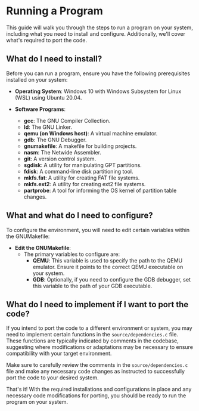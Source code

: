 # Running a Program

This guide will walk you through the steps to run a program on your system, including what you need to install and configure. Additionally, we'll cover what's required to port the code.

## What do I need to install?

Before you can run a program, ensure you have the following prerequisites installed on your system:

- **Operating System**: Windows 10 with Windows Subsystem for Linux (WSL) using Ubuntu 20.04.

- **Software Programs**:
  - **gcc**: The GNU Compiler Collection.
  - **ld**: The GNU Linker.
  - **qemu (on Windows host)**: A virtual machine emulator.
  - **gdb**: The GNU Debugger.
  - **gnumakefile**: A makefile for building projects.
  - **nasm**: The Netwide Assembler.
  - **git**: A version control system.
  - **sgdisk**: A utility for manipulating GPT partitions.
  - **fdisk**: A command-line disk partitioning tool.
  - **mkfs.fat**: A utility for creating FAT file systems.
  - **mkfs.ext2**: A utility for creating ext2 file systems.
  - **partprobe**: A tool for informing the OS kernel of partition table changes.

## What and what do I need to configure?

To configure the environment, you will need to edit certain variables within the GNUMakefile:

- **Edit the GNUMakefile**:
  - The primary variables to configure are:
    - **QEMU**: This variable is used to specify the path to the QEMU emulator. Ensure it points to the correct QEMU executable on your system.
    - **GDB**: Optionally, if you need to configure the GDB debugger, set this variable to the path of your GDB executable.

## What do I need to implement if I want to port the code?

If you intend to port the code to a different environment or system, you may need to implement certain functions in the `source/dependencies.c` file. These functions are typically indicated by comments in the codebase, suggesting where modifications or adaptations may be necessary to ensure compatibility with your target environment.

Make sure to carefully review the comments in the `source/dependencies.c` file and make any necessary code changes as instructed to successfully port the code to your desired system.

That's it! With the required installations and configurations in place and any necessary code modifications for porting, you should be ready to run the program on your system.
